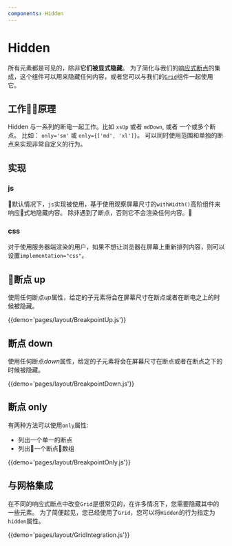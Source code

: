```yaml
---
components: Hidden
---
```


# Hidden

所有元素都是可见的，除非**它们被显式隐藏**。
为了简化与我们的[响应式断点](/layout/basics)的集成，这个组件可以用来隐藏任何内容，或者您可以与我们的[`Grid`](/layout/grid)组件一起使用它。

## 工作原理

Hidden 与一系列的断电一起工作。比如 `xsUp` 或者 `mdDown`, 或者 一个或多个断点。 比如： `only='sm'` 或 `only={['md', 'xl']}`。
可以同时使用范围和单独的断点来实现非常自定义的行为。

## 实现

### js

默认情况下，`js`实现被使用，基于使用观察屏幕尺寸的`withWidth()`高阶组件来响应式地隐藏内容。
除非遇到了断点，否则它不会渲染任何内容。

### css

对于使用服务器端渲染的用户，如果不想让浏览器在屏幕上重新排列内容，则可以设置`implementation="css"`。

## 断点 up

使用任何断点*up*属性，给定的子元素将会在屏幕尺寸在断点或者在断电之上的时候被隐藏。

{{demo='pages/layout/BreakpointUp.js'}}

## 断点 down

使用任何断点*down*属性，给定的子元素将会在屏幕尺寸在断点或者在断点之下的时候被隐藏。

{{demo='pages/layout/BreakpointDown.js'}}

## 断点 only

有两种方法可以使用`only`属性:
 - 列出一个单一的断点
 - 列出一个断点数组

{{demo='pages/layout/BreakpointOnly.js'}}

## 与网格集成

在不同的响应式断点中改变`Grid`是很常见的，在许多情况下，您需要隐藏其中的一些元素。
为了简便起见，您已经使用了`Grid`，您可以将`Hidden`的行为指定为`hidden`属性。

{{demo='pages/layout/GridIntegration.js'}}
